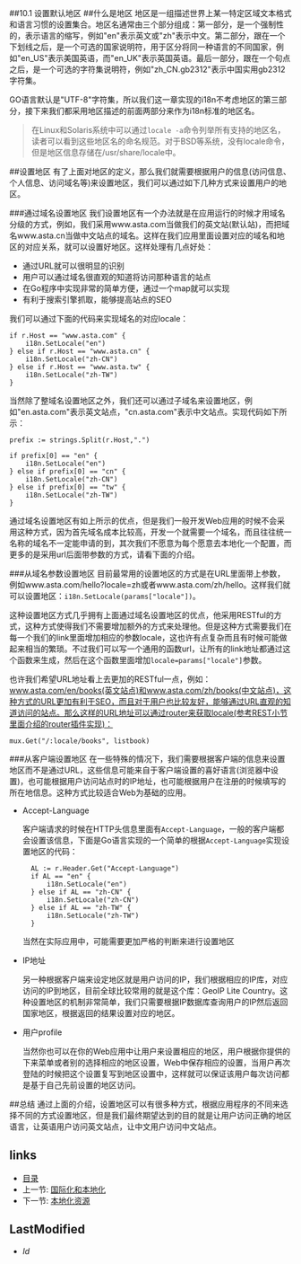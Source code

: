 ##10.1 设置默认地区
##什么是地区
地区是一组描述世界上某一特定区域文本格式和语言习惯的设置集合。地区名通常由三个部分组成：第一部分，是一个强制性的，表示语言的缩写，例如"en"表示英文或"zh"表示中文。第二部分，跟在一个下划线之后，是一个可选的国家说明符，用于区分将同一种语言的不同国家，例如"en_US"表示美国英语，而"en_UK"表示英国英语。最后一部分，跟在一个句点之后，是一个可选的字符集说明符，例如"zh_CN.gb2312"表示中国实用gb2312字符集。

GO语言默认是"UTF-8"字符集，所以我们这一章实现的i18n不考虑地区的第三部分，接下来我们都采用地区描述的前面两部分来作为i18n标准的地区名。

>在Linux和Solaris系统中可以通过`locale -a`命令列举所有支持的地区名，读者可以看到这些地区名的命名规范。对于BSD等系统，没有locale命令，但是地区信息存储在/usr/share/locale中。

##设置地区
有了上面对地区的定义，那么我们就需要根据用户的信息(访问信息、个人信息、访问域名等)来设置地区，我们可以通过如下几种方式来设置用户的地区。

###通过域名设置地区
我们设置地区有一个办法就是在应用运行的时候才用域名分级的方式，例如，我们采用www.asta.com当做我们的英文站(默认站)，而把域名www.asta.cn当做中文站点的域名。这样在我们应用里面设置对应的域名和地区的对应关系，就可以设置好地区。这样处理有几点好处：

- 通过URL就可以很明显的识别
- 用户可以通过域名很直观的知道将访问那种语言的站点
- 在Go程序中实现非常的简单方便，通过一个map就可以实现
- 有利于搜索引擎抓取，能够提高站点的SEO

我们可以通过下面的代码来实现域名的对应locale：

	if r.Host == "www.asta.com" {
		i18n.SetLocale("en")
	} else if r.Host == "www.asta.cn" {
		i18n.SetLocale("zh-CN")
	} else if r.Host == "www.asta.tw" {
		i18n.SetLocale("zh-TW")
	}

当然除了整域名设置地区之外，我们还可以通过子域名来设置地区，例如"en.asta.com"表示英文站点，"cn.asta.com"表示中文站点。实现代码如下所示：

	prefix := strings.Split(r.Host,".")

	if prefix[0] == "en" {
		i18n.SetLocale("en")
	} else if prefix[0] == "cn" {
		i18n.SetLocale("zh-CN")
	} else if prefix[0] == "tw" {
		i18n.SetLocale("zh-TW")
	}

通过域名设置地区有如上所示的优点，但是我们一般开发Web应用的时候不会采用这种方式，因为首先域名成本比较高，开发一个就需要一个域名，而且往往统一名称的域名不一定能申请的到，其次我们不愿意为每个愿意去本地化一个配置，而更多的是采用url后面带参数的方式，请看下面的介绍。

###从域名参数设置地区
目前最常用的设置地区的方式是在URL里面带上参数，例如www.asta.com/hello?locale=zh或者www.asta.com/zh/hello。这样我们就可以设置地区：`i18n.SetLocale(params["locale"])`。

这种设置地区方式几乎拥有上面通过域名设置地区的优点，他采用RESTful的方式，这种方式使得我们不需要增加额外的方式来处理他。但是这种方式需要我们在每一个我们的link里面增加相应的参数locale，这也许有点复杂而且有时候可能做起来相当的繁琐。不过我们可以写一个通用的函数url，让所有的link地址都通过这个函数来生成，然后在这个函数里面增加`locale=params["locale"]`参数。

也许我们希望URL地址看上去更加的RESTful一点，例如：www.asta.com/en/books(英文站点)和www.asta.com/zh/books(中文站点)，这种方式的URL更加有利于SEO，而且对于用户也比较友好，能够通过URL直观的知道访问的站点。那么这样的URL地址可以通过router来获取locale(参考REST小节里面介绍的router插件实现)：

	mux.Get("/:locale/books", listbook)

###从客户端设置地区
在一些特殊的情况下，我们需要根据客户端的信息来设置地区而不是通过URL，这些信息可能来自于客户端设置的喜好语言(浏览器中设置)，也可能根据用户访问站点时的IP地址，也可能根据用户在注册的时候填写的所在地信息。这种方式比较适合Web为基础的应用。
- Accept-Language

	客户端请求的时候在HTTP头信息里面有`Accept-Language`，一般的客户端都会设置该信息，下面是Go语言实现的一个简单的根据`Accept-Language`实现设置地区的代码：
	
		AL := r.Header.Get("Accept-Language")
		if AL == "en" {
			i18n.SetLocale("en")
		} else if AL == "zh-CN" {
			i18n.SetLocale("zh-CN")
		} else if AL == "zh-TW" {
			i18n.SetLocale("zh-TW")
		}
	当然在实际应用中，可能需要更加严格的判断来进行设置地区
- IP地址

	另一种根据客户端来设定地区就是用户访问的IP，我们根据相应的IP库，对应访问的IP到地区，目前全球比较常用的就是这个库：GeoIP Lite Country。这种设置地区的机制非常简单，我们只需要根据IP数据库查询用户的IP然后返回国家地区，根据返回的结果设置对应的地区。

- 用户profile

	当然你也可以在你的Web应用中让用户来设置相应的地区，用户根据你提供的下来菜单或者别的选择相应的地区设置，Web中保存相应的设置，当用户再次登陆的时候把这个设置复写到地区设置中，这样就可以保证该用户每次访问都是基于自己先前设置的地区访问。

##总结
通过上面的介绍，设置地区可以有很多种方式，根据应用程序的不同来选择不同的方式设置地区，但是我们最终期望达到的目的就是让用户访问正确的地区语言，让英语用户访问英文站点，让中文用户访问中文站点。

## links
  * [目录](<preface.md>)
  * 上一节: [国际化和本地化](<10.md>)
  * 下一节: [本地化资源](<10.2.md>)

## LastModified
  * $Id$